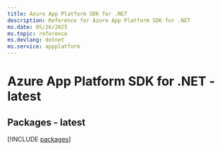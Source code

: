 ```yaml
---
title: Azure App Platform SDK for .NET
description: Reference for Azure App Platform SDK for .NET
ms.date: 05/26/2025
ms.topic: reference
ms.devlang: dotnet
ms.service: appplatform
---
```

# Azure App Platform SDK for .NET - latest
## Packages - latest
[!INCLUDE [packages](app-platform-index.md)]